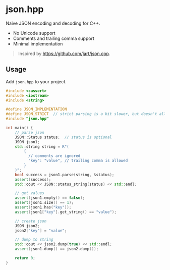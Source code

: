 json.hpp
========

Naive JSON encoding and decoding for C++.

*   No Unicode support
*   Comments and trailing comma support
*   Minimal implementation

>   Inspired by https://github.com/jart/json.cpp.

Usage
-----

Add `json.hpp` to your project.

```cpp
#include <cassert>
#include <iostream>
#include <string>

#define JSON_IMPLEMENTATION
#define JSON_STRICT  // strict parsing is a bit slower, but doesn't allow invalid json
#include "json.hpp"

int main() {
    // parse json
    JSON::Status status;  // status is optional
    JSON json1;
    std::string string = R"(
        {
          // comments are ignored
          "key": "value", // trailing comma is allowed
        }
    )";
    bool success = json1.parse(string, &status);
    assert(success);
    std::cout << JSON::status_string(status) << std::endl;

    // get values
    assert(json1.empty() == false);
    assert(json1.size() == 1);
    assert(json1.has("key"));
    assert(json1["key"].get_string() == "value");

    // create json
    JSON json2;
    json2["key"] = "value";

    // dump to string
    std::cout << json2.dump(true) << std::endl;
    assert(json1.dump() == json2.dump());

    return 0;
}
```
